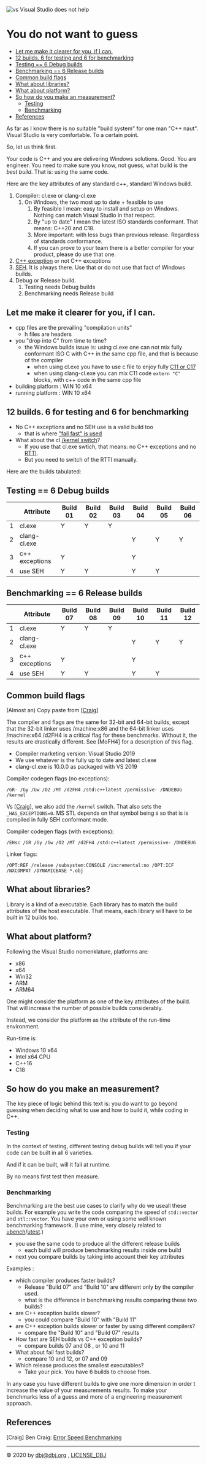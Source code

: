 
![vs](media/visualstudio_confusion.png)
Visual Studio does not help

<h1>You do not want to guess</h1>

- [Let me make it clearer for you, if I can.](#let-me-make-it-clearer-for-you-if-i-can)
- [12 builds. 6 for testing and 6 for benchmarking](#12-builds-6-for-testing-and-6-for-benchmarking)
- [Testing == 6 Debug builds](#testing--6-debug-builds)
- [Benchmarking == 6 Release builds](#benchmarking--6-release-builds)
- [Common build flags](#common-build-flags)
- [What about libraries?](#what-about-libraries)
- [What about platform?](#what-about-platform)
- [So how do you make an measurement?](#so-how-do-you-make-an-measurement)
  - [Testing](#testing)
  - [Benchmarking](#benchmarking)
- [References](#references)

As far as I know there is no suitable "build system" for one man "C++ naut". Visual Studio is very comfortable. To a certain point.

So, let us think first.

Your code is C++ and you are delivering Windows solutions. Good. You are engineer. You need to make sure you know, not guess, what build is the *best build*. That is: using the same code. 

Here are the key attributes of any standard c++, standard Windows build.

1. Compiler: cl.exe or clang-cl.exe
   1. On Windows, the two most up to date + feasible to use
      1. By feasible I mean: easy to install and setup on Windows. Nothing can match Visual Studio in that respect.
      2. By "up to date" I mean the latest ISO standards conformant. That means: C++20 and C18.
      3. More important: with less bugs than previous release. Regardless of standards conformance.
      4. If you can prove to your team there is a better compiler for your product, please do use that one.
2. [C++ exception](http://www.open-std.org/jtc1/sc22/wg21/docs/papers/2019/p0709r4.pdf) or not C++ exceptions
3. [SEH](https://docs.microsoft.com/en-us/cpp/cpp/structured-exception-handling-c-cpp?view=msvc-160). It is always there. Use that or do not use that fact of Windows builds.
4. Debug or Release build. 
   1. Testing needs Debug builds
   2. Benchmarking needs Release build

## Let me make it clearer for you, if I can.

- cpp files are the prevailing "compilation units"
  - h files are headers 
- you "drop into C" from time to time?
  - the Windows builds issue is: using cl.exe one can not mix fully conformant ISO C with C++ in the same cpp file, and that is because of the compiler
    - when using cl.exe you have to use c file to enjoy fully [C11 or C17](https://docs.microsoft.com/en-us/cpp/build/reference/std-specify-language-standard-version?view=msvc-160)
    - when using clang-cl.exe you can mix C11 code `extern "C"` blocks, with c++ code in the same cpp file
- building platform : WIN 10 x64
- running  platform : WIN 10 x64

## 12 builds. 6 for testing and 6 for benchmarking

- No C++ exceptions and no SEH use is a valid build too
  - that is where ["fail fast" is used](https://docs.microsoft.com/en-us/cpp/intrinsics/fastfail?view=msvc-160#:~:text=The%20__fastfail%20intrinsic%20provides,to%20request%20immediate%20process%20termination.&text=After%20a%20fast%20fail%20request,then%20takes%20the%20appropriate%20action.)
- What about the cl [/kernel switch](https://docs.microsoft.com/en-us/cpp/build/reference/kernel-create-kernel-mode-binary?view=msvc-160)?
  - If you use that cl.exe swtich, that means: no C++ exceptions and no [RTTI](https://docs.microsoft.com/en-us/cpp/cpp/run-time-type-information?view=msvc-160). 
  - But you need to switch of the RTTI manually.

Here are the builds tabulated:

## Testing == 6 Debug builds


|   | Attribute      | Build 01| Build 02| Build 03| Build 04| Build 05| Build 06
|---|----------------|-------- |---------|---------|---------|---------|---------|
| 1 | cl.exe         | Y       | Y       | Y       |         |         |         |
| 2 | clang-cl.exe   |         |         |         |  Y      | Y       | Y       |
| 3 | c++ exceptions | Y       |         |         |  Y      |         |         |
| 4 | use SEH        | Y       | Y       |         |  Y      | Y       |         |


## Benchmarking == 6 Release builds


|   |  Attribute     | Build 07| Build 08| Build 09| Build 10| Build 11| Build 12
|---|----------------|-------- |---------|---------|---------|---------|---------|
| 1 | cl.exe         | Y       | Y       | Y       |         |         |         |
| 2 | clang-cl.exe   |         |         |         |  Y      | Y       | Y       |
| 3 | c++ exceptions | Y       |         |         |  Y      |         |         |
| 4 | use SEH        | Y       | Y       |         |  Y      | Y       |         |

## Common build flags

(Almost an) Copy paste from [[Craig](#craig)]

The compiler and flags are the same for 32-bit and 64-bit builds, except that the 32-bit linker uses /machine:x86 and the 64-bit linker uses /machine:x64
/d2FH4 is a critical flag for these benchmarks. Without it, the results are drastically different. See [MoFH4] for a description of this flag.

- Compiler marketing version: Visual Studio 2019
- We use whatever is the fully up to date and latest
cl.exe
- clang-cl.exe is 10.0.0 as packaged with VS 2019

Compiler codegen flags (no exceptions): 
```
/GR- /Gy /Gw /O2 /MT /d2FH4 /std:c++latest /permissive- /DNDEBUG /kernel
```

Vs [[Craig](#Craig)], we also add the `/kernel` switch. That also sets the `_HAS_EXCEPTIONS=0`. MS STL depends on that symbol being `0` so that is is compiled in fully SEH conformant mode.

Compiler codegen flags (with exceptions): 
```
/EHsc /GR /Gy /Gw /O2 /MT /d2FH4 /std:c++latest /permissive- /DNDEBUG
```

Linker flags: 
```
/OPT:REF /release /subsystem:CONSOLE /incremental:no /OPT:ICF /NXCOMPAT /DYNAMICBASE *.obj
```

## What about libraries?

Library is a kind of a executable. Each library has to match the build attributes of the host executable. That means, each library will have to be built in 12 builds too.

## What about platform?

Following the Visual Studio nomenklature, platforms are:

- x86
- x64
- Win32
- ARM
- ARM64

One might consider the platform as one of the key attributes of the build. That will increase the number of possible builds considerably.

Instead, we consider the platform as the attribute of the run-time environment.

Run-time is:

- Windows 10 x64
- Intel x64 CPU 
- C++16
- C18

## So how do you make an measurement?

The key piece of logic behind this text is: you do want to go beyond guessing when deciding what to use and how to build it, while coding in C++. 

### Testing

In the context of testing, different testing debug builds will tell you if your code can be built in all 6 varieties. 

And if it can be built, will it fail at runtime.

By no means first test then measure.

### Benchmarking

Benchmarking are the best use cases to clarify why do we useall these builds. For example you write the code comparing the speed of `std::vector` and `stl::vector`. You have your own or using some well known benchmarking framework. (I use mine, very closely related to [ubench](https://github.com/sheredom/ubench.h)/[utest](https://github.com/sheredom/utest.h).)

- you use the same code to produce all the different release builds
  - each build will produce benchmarking results inside one build
- next you compare builds by taking into account their key attributes

Examples :  

- which compiler produces faster builds?
  - Release "Build 07" and "Build 10" are different only by the compiler used. 
  - what is the difference in benchmarking results comparing these two builds?
- are C++ exception builds slower?
  - you could compare "Build 10" with "Build 11"
- are C++ exception builds slower or faster by using different compilers?
   - compare the "Build 10" and "Build 07" results
- How fast are SEH builds vs C++ exception builds?
  - compare builds 07 and 08 , or 10 and 11
- What about fail fast builds?
  - compare 10 and 12, or 07 and 09
- Which release produces the smallest executables?
  - Take your pick. You have 6 builds to choose from.

In any case you have different builds to give one more dimension in order t increase the value of your measurements results. To make your benchmarks less of a guess and more of a engineering measurement approach.

## References

[<a id="Craig">Craig</a>] Ben Craig: [Error Speed Benchmarking](http://www.open-std.org/jtc1/sc22/wg21/docs/papers/2019/p1886r0.html#msvc)

---
&copy; 2020 by dbj@dbj.org , [LICENSE_DBJ](https://dbj.org/license_dbj)

